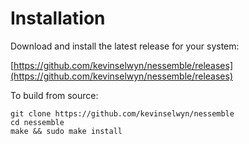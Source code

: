 # Installation

Download and install the latest release for your system:

[https://github.com/kevinselwyn/nessemble/releases](https://github.com/kevinselwyn/nessemble/releases)

To build from source:

```
git clone https://github.com/kevinselwyn/nessemble
cd nessemble
make && sudo make install
```
